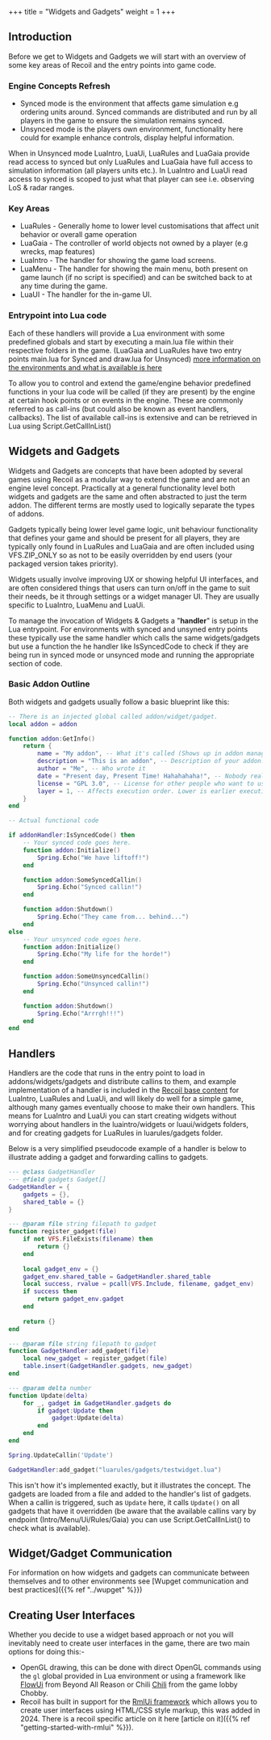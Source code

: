 +++
title = "Widgets and Gadgets"
weight = 1
+++

## Introduction
Before we get to Widgets and Gadgets we will start with an overview of some key areas of Recoil and the entry points into game code.

### Engine Concepts Refresh
- Synced mode is the environment that affects game simulation e.g ordering units around. Synced commands are distributed and run by all players in the game to ensure the simulation remains synced. 
- Unsynced mode is the players own environment, functionality here could for example enhance controls, display helpful information.

When in Unsynced mode LuaIntro, LuaUi, LuaRules and LuaGaia provide read access to synced but only LuaRules and LuaGaia have full access to simulation information (all players units etc.). In LuaIntro and LuaUi read access to synced is scoped to just what that player can see i.e. observing LoS & radar ranges. 

### Key Areas
- LuaRules - Generally home to lower level customisations that affect unit behavior or overall game operation
- LuaGaia - The controller of world objects not owned by a player (e.g wrecks, map features)
- LuaIntro - The handler for showing the game load screens.
- LuaMenu - The handler for showing the main menu, both present on game launch (if no script is specified) and can be switched back to at any time during the game.
- LuaUI - The handler for the in-game UI.

### Entrypoint into Lua code
Each of these handlers will provide a Lua environment with some predefined globals and start by executing a main.lua file within their respective folders in the game. (LuaGaia and LuaRules have two entry points main.lua for Synced and draw.lua for Unsynced) [more information on the environments and what is available is here](https://springrts.com/wiki/Lua:Environments) 

To allow you to control and extend the game/engine behavior predefined functions in your lua code will be called (if they are present) by the engine at certain hook points or on events in the engine. These are commonly referred to as call-ins (but could also be known as event handlers, callbacks). The list of available call-ins is extensive and can be retrieved in Lua using Script.GetCallInList()

## Widgets and Gadgets
Widgets and Gadgets are concepts that have been adopted by several games using Recoil as a modular way to extend the game and are not an engine level concept. Practically at a general functionality level both widgets and gadgets are the same and often abstracted to just the term addon. The different terms are mostly used to logically separate the types of addons.

Gadgets typically being lower level game logic, unit behaviour functionality that defines your game and should be present for all players, they are typically only found in LuaRules and LuaGaia and are often included using VFS.ZIP_ONLY so as not to be easily overridden by end users (your packaged version takes priority). 

Widgets usually involve improving UX or showing helpful UI interfaces, and are often considered things that users can turn on/off in the game to suit their needs, be it through settings or a widget manager UI. They are usually specific to LuaIntro, LuaMenu and LuaUi.

To manage the invocation of Widgets & Gadgets a "**handler**" is setup in the Lua entrypoint. For environments with synced and unsyned entry points these typically use the same handler which calls the same widgets/gadgets but use a function the he handler like IsSyncedCode to check if they are being run in synced mode or unsynced mode and running the appropriate section of code.

### Basic Addon Outline

Both widgets and gadgets usually follow a basic blueprint like this:

```lua
-- There is an injected global called addon/widget/gadget.
local addon = addon

function addon:GetInfo()
    return {
        name = "My addon", -- What it's called (Shows up in addon management menus, if there are any)
        description = "This is an addon", -- Description of your addon.
        author = "Me", -- Who wrote it
        date = "Present day, Present Time! Hahahahaha!", -- Nobody really cares about this.
        license = "GPL 3.0", -- License for other people who want to use your addon. Most code in Recoil games are GPL 3.0 or later.
        layer = 1, -- Affects execution order. Lower is earlier execution, and can go below 0. Useful if addons depend on eachother.
    }
end

-- Actual functional code

if addonHandler:IsSyncedCode() then
    -- Your synced code goes here.
    function addon:Initialize()
        Spring.Echo("We have liftoff!")
    end

    function addon:SomeSyncedCallin()
        Spring.Echo("Synced callin!")
    end

    function addon:Shutdown()
        Spring.Echo("They came from... behind...")
    end
else
    -- Your unsynced code egoes here.
    function addon:Initialize()
        Spring.Echo("My life for the horde!")
    end

    function addon:SomeUnsyncedCallin()
        Spring.Echo("Unsynced callin!")
    end

    function addon:Shutdown()
        Spring.Echo("Arrrgh!!!")
    end
end

```

## Handlers
Handlers are the code that runs in the entry point to load in addons/widgets/gadgets and distribute callins to them, and example implementation of a handler is included in the [Recoil base content](https://github.com/beyond-all-reason/RecoilEngine/blob/master/cont/base/springcontent/LuaHandler/handler.lua) for LuaIntro, LuaRules and LuaUi, and will likely do well for a simple game, although many games eventually choose to make their own handlers. This means for LuaIntro and LuaUi you can start creating widgets without worrying about handlers in the luaintro/widgets or luaui/widgets folders, and for creating gadgets for LuaRules in luarules/gadgets folder.

Below is a very simplified pseudocode example of a handler is below to illustrate adding a gadget and forwarding callins to gadgets.
```lua
--- @class GadgetHandler
--- @field gadgets Gadget[]
GadgetHandler = {
    gadgets = {},
    shared_table = {}
}

--- @param file string filepath to gadget
function register_gadget(file)
    if not VFS.FileExists(filename) then
        return {}
    end
    
    local gadget_env = {}
    gadget_env.shared_table = GadgetHandler.shared_table
    local success, rvalue = pcall(VFS.Include, filename, gadget_env)
    if success then
        return gadget_env.gadget
    end
    
    return {}
end

--- @param file string filepath to gadget
function GadgetHandler:add_gadget(file)
    local new_gadget = register_gadget(file)
    table.insert(GadgetHandler.gadgets, new_gadget)
end

--- @param delta number
function Update(delta)
    for _, gadget in GadgetHandler.gadgets do
        if gadget:Update then
            gadget:Update(delta)
        end
    end
end

Spring.UpdateCallin('Update')

GadgetHandler:add_gadget("luarules/gadgets/testwidget.lua")
```

This isn't how it's implemented exactly, but it illustrates the concept. The gadgets are loaded from a file and added to the handler's list of gadgets. When a callin is triggered, such as `Update` here, it calls `Update()` on all gadgets that have it overridden (be aware that the available callins vary by endpoint (Intro/Menu/Ui/Rules/Gaia) you can use Script.GetCallInList() to check what is available).

## Widget/Gadget Communication
For information on how widgets and gadgets can communicate between themselves and to other environments see [Wupget communication and best practices]({{% ref "../wupget" %}})

## Creating User Interfaces

Whether you decide to use a widget based approach or not you will inevitably need to create user interfaces in the game, there are two main options for doing this:-
- OpenGL drawing, this can be done with direct OpenGL commands using the `gl` global provided in Lua environment or using a framework like [FlowUi](https://github.com/beyond-all-reason/Beyond-All-Reason/blob/master/luaui/Widgets/flowui_gl4.lua) from Beyond All Reason or Chili [Chili](https://springrts.com/wiki/Chili) from the game lobby Chobby.
- Recoil has built in support for the [RmlUi framework](https://mikke89.github.io/RmlUiDoc/) which allows you to create user interfaces using HTML/CSS style markup, this was added in 2024. There is a recoil specific article on it here [article on it]({{% ref "getting-started-with-rmlui" %}}).

